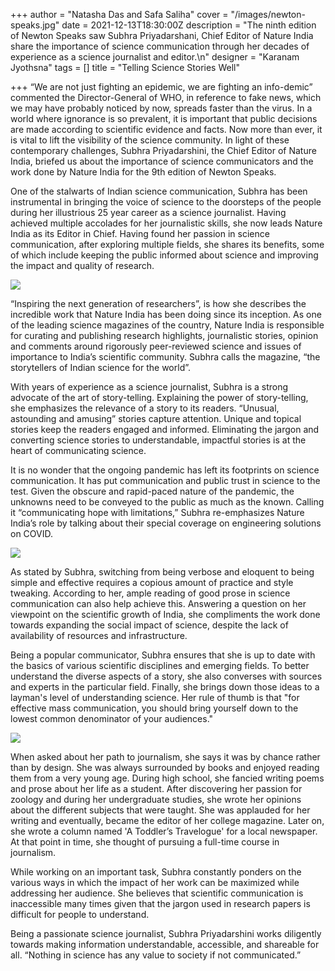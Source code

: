 +++
author = "Natasha Das and Safa Saliha"
cover = "/images/newton-speaks.jpg"
date = 2021-12-13T18:30:00Z
description = "The ninth edition of Newton Speaks saw Subhra Priyadarshani, Chief Editor of Nature India share the importance of science communication through her decades of experience as a science journalist and editor.\n"
designer = "Karanam Jyothsna"
tags = []
title = "Telling Science Stories Well"

+++
“We are not just fighting an epidemic, we are fighting an info-demic” commented the Director-General of WHO, in reference to fake news, which we may have probably noticed by now, spreads faster than the virus. In a world where ignorance is so prevalent, it is important that public decisions are made according to scientific evidence and facts. Now more than ever, it is vital to lift the visibility of the science community. In light of these contemporary challenges, Subhra Priyadarshini, the Chief Editor of Nature India, briefed us about the importance of science communicators and the work done by Nature India for the 9th edition of Newton Speaks.

One of the stalwarts of Indian science communication, Subhra has been instrumental in bringing the voice of science to the doorsteps of the people during her illustrious 25 year career as a science journalist. Having achieved multiple accolades for her journalistic skills, she now leads Nature India as its Editor in Chief. Having found her passion in science communication, after exploring multiple fields, she shares its benefits, some of which include keeping the public informed about science and improving the impact and quality of research.

![](/images/1.jpg)

“Inspiring the next generation of researchers”, is how she describes the incredible work that Nature India has been doing since its inception. As one of the leading science magazines of the country, Nature India is responsible for curating and publishing research highlights, journalistic stories, opinion and comments around rigorously peer-reviewed science and issues of importance to India’s scientific community. Subhra calls the magazine, “the storytellers of Indian science for the world”.

With years of experience as a science journalist, Subhra is a strong advocate of the art of story-telling. Explaining the power of story-telling, she emphasizes the relevance of a story to its readers. “Unusual, astounding and amusing” stories capture attention. Unique and topical stories keep the readers engaged and informed. Eliminating the jargon and converting science stories to understandable, impactful stories is at the heart of communicating science.

It is no wonder that the ongoing pandemic has left its footprints on science communication. It has put communication and public trust in science to the test. Given the obscure and rapid-paced nature of the pandemic, the unknowns need to be conveyed to the public as much as the known. Calling it “communicating hope with limitations,” Subhra re-emphasizes Nature India’s role by talking about their special coverage on engineering solutions on COVID.

![](/images/index1.jpg)

As stated by Subhra, switching from being verbose and eloquent to being simple and effective requires a copious amount of practice and style tweaking. According to her, ample reading of good prose in science communication can also help achieve this. Answering a question on her viewpoint on the scientific growth of India, she compliments the work done towards expanding the social impact of science, despite the lack of availability of resources and infrastructure.

Being a popular communicator, Subhra ensures that she is up to date with the basics of various scientific disciplines and emerging fields. To better understand the diverse aspects of a story, she also converses with sources and experts in the particular field. Finally, she brings down those ideas to a layman's level of understanding science. Her rule of thumb is that "for effective mass communication, you should bring yourself down to the lowest common denominator of your audiences."

![](/images/ns_edited.jpeg)

When asked about her path to journalism, she says it was by chance rather than by design. She was always surrounded by books and enjoyed reading them from a very young age. During high school, she fancied writing poems and prose about her life as a student. After discovering her passion for zoology and during her undergraduate studies, she wrote her opinions about the different subjects that were taught. She was applauded for her writing and eventually, became the editor of her college magazine. Later on, she wrote a column named 'A Toddler’s Travelogue' for a local newspaper. At that point in time, she thought of pursuing a full-time course in journalism.

While working on an important task, Subhra constantly ponders on the various ways in which the impact of her work can be maximized while addressing her audience. She believes that scientific communication is inaccessible many times given that the jargon used in research papers is difficult for people to understand.

Being a passionate science journalist, Subhra Priyadarshini works diligently towards making information understandable, accessible, and shareable for all. “Nothing in science has any value to society if not communicated.”